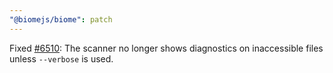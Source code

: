 ```yaml
---
"@biomejs/biome": patch
---
```


Fixed [#6510](https://github.com/biomejs/biome/issues/6510): The scanner no longer shows diagnostics on inaccessible files unless `--verbose` is used.
